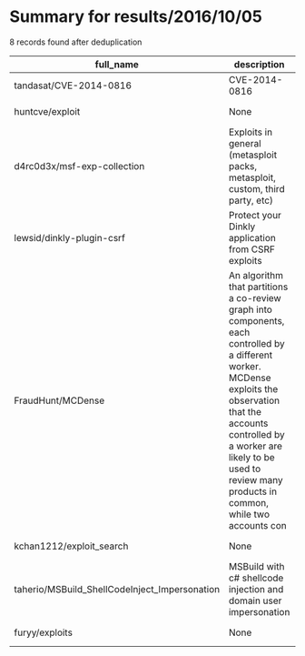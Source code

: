 
# Summary for results/2016/10/05
    
8 records found after deduplication

| full_name | description | html_url | matched_list | matched_count | pushed_at | size | stargazers_count | language | forks_count |
|-----------------------------------------------|------------------------------------------------------------------------------------------------------------------------------------------------------------------------------------------------------------------------------------------------------------------|------------------------------------------------------------------|----------------|-----------------|---------------------------|--------|--------------------|------------|---------------|
| tandasat/CVE-2014-0816 | CVE-2014-0816 | https://github.com/tandasat/CVE-2014-0816 | ['cve-2'] | 1 | 2016-10-05 12:55:54+00:00 | 729 | 23 | C++ | 12 |
| huntcve/exploit | None | https://github.com/huntcve/exploit | ['exploit'] | 1 | 2016-10-05 04:43:21+00:00 | 10 | 52 | Python | 24 |
| d4rc0d3x/msf-exp-collection | Exploits in general (metasploit packs, metasploit, custom, third party, etc) | https://github.com/d4rc0d3x/msf-exp-collection | ['exploit'] | 1 | 2016-10-05 15:35:32+00:00 | 740 | 4 | | 2 |
| lewsid/dinkly-plugin-csrf | Protect your Dinkly application from CSRF exploits | https://github.com/lewsid/dinkly-plugin-csrf | ['exploit'] | 1 | 2016-10-05 01:19:43+00:00 | 9 | 0 | PHP | 0 |
| FraudHunt/MCDense | An algorithm that partitions a co-review graph into components, each controlled by a different worker. MCDense exploits the observation that the accounts controlled by a worker are likely to be used to review many products in common, while two accounts con | https://github.com/FraudHunt/MCDense | ['exploit'] | 1 | 2016-10-05 08:00:09+00:00 | 8 | 0 | Java | 3 |
| kchan1212/exploit_search | None | https://github.com/kchan1212/exploit_search | ['exploit'] | 1 | 2016-10-05 03:05:48+00:00 | 0 | 0 | | 0 |
| taherio/MSBuild_ShellCodeInject_Impersonation | MSBuild with c# shellcode injection and domain user impersonation | https://github.com/taherio/MSBuild_ShellCodeInject_Impersonation | ['shellcode'] | 1 | 2016-10-05 21:20:28+00:00 | 50 | 0 | nan | 1 |
| furyy/exploits | None | https://github.com/furyy/exploits | ['exploit'] | 1 | 2016-10-05 23:32:51+00:00 | 0 | 0 | | 0 |
